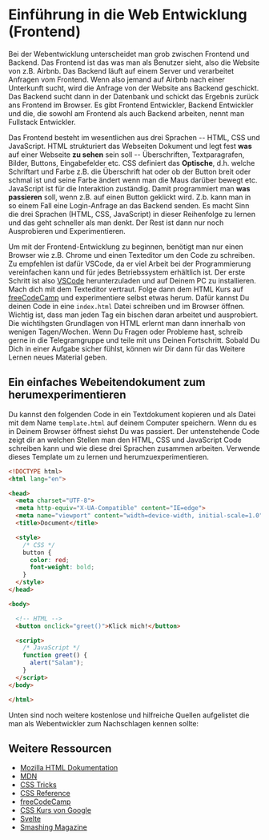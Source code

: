 # Einführung in die Web Entwicklung (Frontend)

Bei der Webentwicklung unterscheidet man grob zwischen Frontend und Backend. Das Frontend ist das was man als Benutzer sieht, also die Website von z.B. Airbnb. Das Backend läuft auf einem Server und verarbeitet Anfragen vom Frontend. Wenn also jemand auf Airbnb nach einer Unterkunft sucht, wird die Anfrage von der Website ans Backend geschickt. Das Backend sucht dann in der Datenbank und schickt das Ergebnis zurück ans Frontend im Browser. Es gibt Frontend Entwickler, Backend Entwickler und die, die sowohl am Frontend als auch Backend arbeiten, nennt man Fullstack Entwickler.

Das Frontend besteht im wesentlichen aus drei Sprachen -- HTML, CSS und JavaScript. HTML strukturiert das Webseiten Dokument und legt fest **was** auf einer Webseite **zu sehen** sein soll -- Überschriften, Textparagrafen, Bilder, Buttons, Eingabefelder etc. CSS definiert das **Optische**, d.h. welche Schriftart und Farbe z.B. die Überschrift hat oder ob der Button breit oder schmal ist und seine Farbe ändert wenn man die Maus darüber bewegt etc. JavaScript ist für die Interaktion zuständig. Damit programmiert man **was passieren** soll, wenn z.B. auf einen Button geklickt wird. Z.b. kann man in so einem Fall eine Login-Anfrage an das Backend senden. Es macht Sinn die drei Sprachen (HTML, CSS, JavaScript) in dieser Reihenfolge zu lernen und das geht schneller als man denkt. Der Rest ist dann nur noch Ausprobieren und Experimentieren.

Um mit der Frontend-Entwicklung zu beginnen, benötigt man nur einen Browser wie z.B. Chrome und einen Texteditor um den Code zu schreiben. Zu empfehlen ist dafür VSCode, da er viel Arbeit bei der Programmierung vereinfachen kann und für jedes Betriebssystem erhältlich ist. Der erste Schritt ist also [VSCode](https://code.visualstudio.com/) herunterzuladen und auf Deinem PC zu installieren. Mach dich mit dem Texteditor vertraut. Folge dann dem HTML Kurs auf [freeCodeCamp](https://www.freecodecamp.org/learn/responsive-web-design/basic-html-and-html5/say-hello-to-html-elements) und experimentiere selbst etwas herum. Dafür kannst Du deinen Code in eine `index.html` Datei schreiben und im Browser öffnen. Wichtig ist, dass man jeden Tag ein bischen daran arbeitet und ausprobiert. Die wichtihgsten Grundlagen von HTML erlernt man dann innerhalb von wenigen Tagen/Wochen. Wenn Du Fragen oder Probleme hast, schreib gerne in die Telegramgruppe und teile mit uns Deinen Fortschritt. Sobald Du Dich in einer Aufgabe sicher fühlst, können wir Dir dann für das Weitere Lernen neues Material geben.

## Ein einfaches Webeitendokument zum herumexperimentieren
Du kannst den folgenden Code in ein Textdokument kopieren und als Datei mit dem Name `template.html` auf deinem Computer speichern. Wenn du es in Deinem Browser öffnest siehst Du was passiert. Der untenstehende Code zeigt dir an welchen Stellen man den HTML, CSS und JavaScript Code schreiben kann und wie diese drei Sprachen zusammen arbeiten. Verwende dieses Template um zu lernen und herumzuexperimentieren.
```html
<!DOCTYPE html>
<html lang="en">

<head>
  <meta charset="UTF-8">
  <meta http-equiv="X-UA-Compatible" content="IE=edge">
  <meta name="viewport" content="width=device-width, initial-scale=1.0">
  <title>Document</title>

  <style>
    /* CSS */
    button {
      color: red;
      font-weight: bold;
    }
  </style>
</head>

<body>

  <!-- HTML -->
  <button onclick="greet()">Klick mich!</button>

  <script>
    /* JavaScript */
    function greet() {
      alert("Salam");
    }
  </script>
</body>

</html>
```

Unten sind noch weitere kostenlose und hilfreiche Quellen aufgelistet die man als Webentwickler zum Nachschlagen kennen sollte:

## Weitere Ressourcen
* [Mozilla HTML Dokumentation](https://developer.mozilla.org/en-US/docs/Learn/HTML)
* [MDN](https://developer.mozilla.org/de/docs/Learn)
* [CSS Tricks](https://css-tricks.com/)
* [CSS Reference](https://cssreference.io/)
* [freeCodeCamp](https://www.freecodecamp.org/learn)
* [CSS Kurs von Google](https://web.dev/learn/css/)
* [Svelte](https://svelte.dev/)
* [Smashing Magazine](https://www.smashingmagazine.com/)
